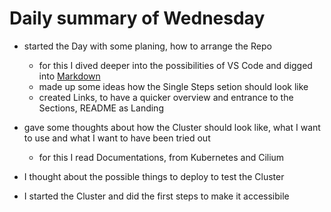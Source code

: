 # Daily summary of Wednesday
- started the Day with some planing, how to arrange the Repo
    - for this I dived deeper into the possibilities of VS Code and digged into [Markdown](https://daringfireball.net/projects/markdown/)
    - made up some ideas how the Single Steps setion should look like
    - created Links, to have a quicker overview and entrance to the Sections, README as Landing

- gave some thoughts about how the Cluster should look like, what I want to use and what I want to have been tried out
    - for this I read Documentations, from Kubernetes and Cilium

- I thought about the possible things to deploy to test the Cluster

- I started the Cluster and did the first steps to make it accessibile